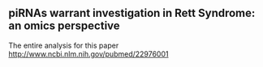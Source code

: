 piRNAs warrant investigation in Rett Syndrome: an omics perspective
----------------

The entire analysis for this paper <http://www.ncbi.nlm.nih.gov/pubmed/22976001>
